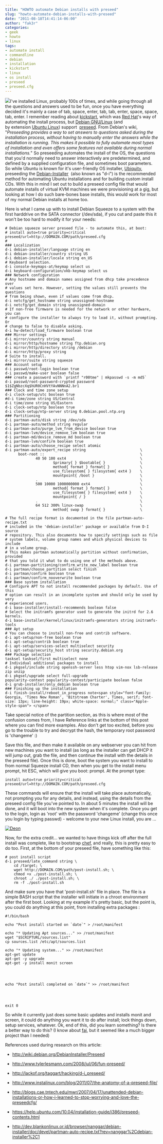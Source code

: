 ```yaml
---
title: "HOWTO automate Debian installs with preseed"
slug: "howto-automate-debian-installs-with-preseed"
date: "2011-08-18T14:41:14-06:00"
author: "fak3r"
categories:
- geek
- howto
- linux
tags:
- automate install
- commandline
- debian
- installation
- kickstart
- linux
- os install
- preseed
- preseed.cfg
---
```


[![](http://fak3r.com/wp-content/blogs.dir/12/files/0904dp_01_z+automatic_transmission+side_angle.jpg)](http://fak3r.com/2011/08/18/howto-automate-debian-installs-with-preseed/0904dp_01_zautomatic_transmissionside_angle/)I've installed Linux, probably 100s of times, and while going through all the questions and answers used to be fun, once you have everything decided it's mainly a case of tab, space, enter, tab, tab, enter, space, space, tab, enter. I remember reading about [kickstart](https://docs.redhat.com/docs/en-US/Red_Hat_Enterprise_Linux/6/html/Installation_Guide/ch-kickstart2.html), which was [Red Hat](https://www.redhat.com/)'s way of automating the install process, but [Debian GNU/Linux](http://debian.org) (and by extension [Ubuntu Linux](http://www.ubuntu.com/)) support  [preseed](http://wiki.debian.org/DebianInstaller/Preseed). From Debian's wiki, "_Preseeding provides a way to set answers to questions asked during the installation process, without having to manually enter the answers while the installation is running. This makes it possible to fully automate most types of installation and even offers some features not available during normal installations._" So preseeding automates the install of the OS, the questions that you'd normally need to answer interactively are predetermined, and defined by a supplied configuration file, and sometimes boot parameters. So while Ubuntu is known for it's user-friendly OS installer, [Ubiquity](http://en.wikipedia.org/wiki/Ubiquity_(software)), preseeding the [Debian-Installer](http://en.wikipedia.org/wiki/Debian-Installer)  (also known as "d-i") is the recommended method for automating Ubuntu installations and for building custom install CDs. With this in mind I set out to build a preseed config file that would automate installs of virtual KVM machines we were provisioning at a gig, but looking at how I do such bare-bones base installs, this would work for most of my normal Debian installs at home too.<!-- more -->

Here is what I came up with to install Debian Squeeze to a system with the first harddrive on the SATA connector (/dev/sda), if you cut and paste this it won't be too hard to modify it for your needs:

    
    # Debian squeeze server preseed file - to automate this, at boot:
    # install auto=true priority=critical preseed/url=http://DOMAIN.COM/path/preseed.cfg
    #
    ### Localization
    d-i debian-installer/language string en
    d-i debian-installer/country string US
    d-i debian-installer/locale string en_US
    # Keyboard selection.
    d-i console-keymaps-at/keymap select us
    d-i keyboard-configuration/xkb-keymap select us
    ### Network configuration
    # Any hostname and domain names assigned from dhcp take precedence over
    # values set here. However, setting the values still prevents the questions
    # from being shown, even if values come from dhcp.
    d-i netcfg/get_hostname string unassigned-hostname
    d-i netcfg/get_domain string unassigned-domain
    # If non-free firmware is needed for the network or other hardware, you can
    # configure the installer to always try to load it, without prompting. Or
    # change to false to disable asking.
    d-i hw-detect/load_firmware boolean true
    ### Mirror settings
    d-i mirror/country string manual
    d-i mirror/http/hostname string ftp.debian.org
    d-i mirror/http/directory string /debian
    d-i mirror/http/proxy string
    # Suite to install.
    d-i mirror/suite string squeeze
    ### Account setup
    d-i passwd/root-login boolean true
    d-i passwd/make-user boolean false
    ### create a password with `printf "r00tme" | mkpasswd -s -m md5`
    d-i passwd/root-password-crypted password $1$ZgNbzcXq$hUR0CnHVtYAvNNNnA2.br1
    ### Clock and time zone setup
    d-i clock-setup/utc boolean true
    #d-i time/zone string US/Central
    d-i time/zone string US/Eastern
    d-i clock-setup/ntp boolean true
    d-i clock-setup/ntp-server string 0.debian.pool.ntp.org
    ### Partitioning
    d-i partman-auto/disk string /dev/sda
    d-i partman-auto/method string regular
    d-i partman-auto/purge_lvm_from_device boolean true
    d-i partman-lvm/device_remove_lvm boolean true
    d-i partman-md/device_remove_md boolean true
    d-i partman-lvm/confirm boolean true
    d-i partman-auto/choose_recipe select atomic
    d-i partman-auto/expert_recipe string                         \
          boot-root ::                                            \
                  40 50 100 ext4                                  \
                          $primary{ } $bootable{ }                \
                          method{ format } format{ }              \
                          use_filesystem{ } filesystem{ ext4 }    \
                          mountpoint{ /boot }                     \
                  .                                               \
                  500 10000 1000000000 ext4                       \
                          method{ format } format{ }              \
                          use_filesystem{ } filesystem{ ext4 }    \
                          mountpoint{ / }                         \
                  .                                               \
                  64 512 300% linux-swap                          \
                          method{ swap } format{ }                \
                  .
    # The full recipe format is documented in the file partman-auto-recipe.txt
    # included in the 'debian-installer' package or available from D-I source
    # repository. This also documents how to specify settings such as file
    # system labels, volume group names and which physical devices to include
    # in a volume group.
    # This makes partman automatically partition without confirmation, provided
    # that you told it what to do using one of the methods above.
    d-i partman-partitioning/confirm_write_new_label boolean true
    d-i partman/choose_partition select finish
    d-i partman/confirm boolean true
    d-i partman/confirm_nooverwrite boolean true
    ### Base system installation
    # Configure APT to not install recommended packages by default. Use of this
    # option can result in an incomplete system and should only be used by very
    # experienced users.
    d-i base-installer/install-recommends boolean false
    # Select the initramfs generator used to generate the initrd for 2.6 kernels.
    d-i base-installer/kernel/linux/initramfs-generators string initramfs-tools
    ### Apt setup
    # You can choose to install non-free and contrib software.
    d-i apt-setup/non-free boolean true
    d-i apt-setup/contrib boolean true
    d-i apt-setup/services-select multiselect security
    d-i apt-setup/security_host string security.debian.org
    ### Package selection
    tasksel tasksel/first multiselect none
    # Individual additional packages to install
    d-i pkgsel/include string openssh-server less htop vim-nox lsb-release zip unzip
    d-i pkgsel/upgrade select full-upgrade
    popularity-contest popularity-contest/participate boolean false
    d-i grub-installer/only_debian boolean true
    ### Finishing up the installation
    d-i finish-install/reboot_in_progress note<span style="font-family: Georgia, 'Times New Roman', 'Bitstream Charter', Times, serif; font-size: 13px; line-height: 19px; white-space: normal;" class="Apple-style-span"> </span>


Take special notice of the partition section, as this is where most of the confusion comes from, I have Reference links at the bottom of this post where you can find more examples. Also don't get too excited, before you go to the trouble to try and decrypt the hash, the temporary root password is 'changeme' :)

Save this file, and then make it available on any webserver you can hit from new machines you want to install (as long as the installer can get DHCP it will jump out, grab the file, and then continue the install with the details in the preseed file). Once this is done, boot the system you want to install to from normal Squeeze install CD, then when you get to the install menu prompt, hit ESC, which will give you boot: prompt. At the prompt type:

    
    install auto=true priority=critical preseed/url=http://DOMAIN.COM/path/preseed.cfg


These commands will ensure that the install will take place automatically, not prompting you for any details, and instead, using the details from the preseed config file you've pointed to. In about 5 minutes the install will be done, and it will boot into the new system when it's complete. Once you get to the login, login as 'root' with the password 'changeme' (change this once you login by typing passwd) - welcome to your new Linux install, you are ...

[![Deon](http://fak3r.com/wp-content/blogs.dir/12/files/done-graphic.png)](http://fak3r.com/2011/08/18/howto-automate-debian-installs-with-preseed/done-graphic/)

Now, for the extra credit... we wanted to have things kick off after the full install was complete, like to bootstrap [chef](http://www.opscode.com/chef/), and really, this is pretty easy to do too. First, at the bottom of your preseed file, have something like this:

    
    # post install script
    d-i preseed/late_command string \
        cd /target; \
        wget http://DOMAIN.COM/path/post-install.sh; \
        chmod +x ./post-install.sh; \
        chroot ./ ./post-install.sh; \
        rm -f ./post-install.sh


And make sure you have that 'post-install.sh' file in place. The file is a simple BASH script that the installer will initiate in a chroot environment after the first boot. Looking at my example it's pretty basic, but the point is, you could do anything at this point, from installing extra packages :

    
    #!/bin/bash
    
    echo "Post install started on `date`" > /root/manifest
    
    echo "* Updating Apt sources..." >> /root/manifest
    wget "$SCRIPTURL/sources.list"
    cp sources.list /etc/apt/sources.list
    
    echo "* Updating system..." >> /root/manifest
    apt-get update
    apt-get -y upgrade
    apt-get -y install monit screen



    
    echo "Post install completed on `date`" >> /root/manifest



    
    exit 0


So while it currently just does some basic updates and installs monit and screen, it could do anything you want it to do after install; lock things down, setup services, whatever. Ok, end of this, did you learn something? Is there a better way to do this? (I know about [fai](http://fai-project.org/), but it seemed like a much bigger project than I needed)



References used during research on this article:



	
  * http://wiki.debian.org/DebianInstaller/Preseed

	
  * http://www.tylerlesmann.com/2008/jul/06/fun-preseed/

	
  * http://lackof.org/taggart/hacking/d-i_preseed/

	
  * http://www.instalinux.com/blog/2011/07/the-anatomy-of-a-preseed-file/

	
  * http://blogs.cae.tntech.edu/mwr/2007/04/17/unattended-debian-installations-or-how-i-learned-to-stop-worrying-and-love-the-preseedcfg/

	
  * https://help.ubuntu.com/10.04/installation-guide/i386/preseed-contents.html

	
  * http://dev.blankonlinux.or.id/browser/nanggar/debian-installer/doc/devel/partman-auto-recipe.txt?rev=nanggar%2Cdebian-installer%2C1


